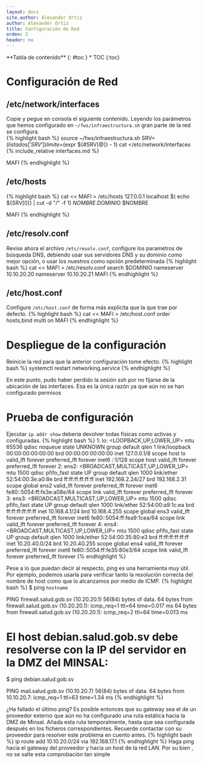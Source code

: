 ```yaml
---
layout: docs
site.author: Alexander Ortiz
author: Alexander Ortiz
title: Configuración de Red
orden: 2
header: no
---
```


<div class="panel radius" markdown="1">
**Tabla de contenido**
{: #toc }
*  TOC
{:toc}
</div>

# Configuración de Red

## /etc/network/interfaces

Copie y pegue en consola el siguiente contenido. Leyendo los parámetros que hemos configurado en `~/fws/infraestructura.sh` gran parte de la red se configura.  
{% highlight bash %}
source ~/fws/infraestructura.sh
SRV=(${listados['SRV']})
limite=$(expr ${#SRV[@]} - 1)
cat <<MAFI >/etc/network/interfaces
{% include_relative interfaces.md %}

MAFI
{% endhighlight %}

## /etc/hosts
{% highlight bash %}
cat << MAFI > /etc/hosts
127.0.0.1         localhost
$( echo ${SRV[0]} | cut -d "/" -f 1)        $NOMBRE.$DOMINIO   $NOMBRE

MAFI
{% endhighlight %}

## /etc/resolv.conf
Revise ahora el archivo `/etc/resolv.conf`, configure los paramétros de búsqueda DNS, debiendo usar sus servidores DNS y su dominio como mejor opción, o usar los nuestros como opción predeterminada
{% highlight bash %}
cat << MAFI > /etc/resolv.conf
search $DOMINIO
nameserver 10.10.20.20 
nameserver 10.10.20.21
MAFI
{% endhighlight %}

## /etc/host.conf
Configure `/etc/host.conf` de forma más explícita que la que trae por defecto.
{% highlight bash %}
cat << MAFI > /etc/host.conf
order hosts,bind 
multi on 
MAFI
{% endhighlight %}

# Despliegue de la configuración
Reinicie la red para que la anterior configuración tome efecto.
{% highlight bash %}
systemctl restart networking.service
{% endhighlight %}

En este punto, pudo haber perdido la sesión ssh por no fijarse de la ubicación de las interfaces. Esa es la única razón ya que aún no se han configurado permisos

# Prueba de configuración
Ejecutar `ip addr show` debería devolver todas físicas como activas y configuradas. 
{% highlight bash %}
1: lo: <LOOPBACK,UP,LOWER_UP> mtu 65536 qdisc noqueue state UNKNOWN group default qlen 1
    link/loopback 00:00:00:00:00:00 brd 00:00:00:00:00:00
    inet 127.0.0.1/8 scope host lo
       valid_lft forever preferred_lft forever
    inet6 ::1/128 scope host 
       valid_lft forever preferred_lft forever
2: ens2: <BROADCAST,MULTICAST,UP,LOWER_UP> mtu 1500 qdisc pfifo_fast state UP group default qlen 1000
    link/ether 52:54:00:3e:a0:8e brd ff:ff:ff:ff:ff:ff
    inet 192.168.2.24/27 brd 192.168.2.31 scope global ens2
       valid_lft forever preferred_lft forever
    inet6 fe80::5054:ff:fe3e:a08e/64 scope link 
       valid_lft forever preferred_lft forever
3: ens3: <BROADCAST,MULTICAST,UP,LOWER_UP> mtu 1500 qdisc pfifo_fast state UP group default qlen 1000
    link/ether 52:54:00:a9:1c:ea brd ff:ff:ff:ff:ff:ff
    inet 10.168.4.1/24 brd 10.168.4.255 scope global ens3
       valid_lft forever preferred_lft forever
    inet6 fe80::5054:ff:fea9:1cea/64 scope link 
       valid_lft forever preferred_lft forever
4: ens4: <BROADCAST,MULTICAST,UP,LOWER_UP> mtu 1500 qdisc pfifo_fast state UP group default qlen 1000
    link/ether 52:54:00:35:80:e3 brd ff:ff:ff:ff:ff:ff
    inet 10.20.40.0/24 brd 10.20.40.255 scope global ens4
       valid_lft forever preferred_lft forever
    inet6 fe80::5054:ff:fe35:80e3/64 scope link 
       valid_lft forever preferred_lft forever
{% endhighlight %}

Pese a lo que puedan decir al respecto, ping es una herramienta muy útil. Por ejemplo, podemos usarla para verificar tanto la resolución correcta del nombre de host como que lo alcanzamos por medio de ICMP.
{% highlight bash %}
$ ping `hostname`

PING firewall.salud.gob.sv (10.20.20.1) 56(84) bytes of data.
64 bytes from firewall.salud.gob.sv (10.20.20.1): icmp_req=1 ttl=64 time=0.017 ms
64 bytes from firewall.salud.gob.sv (10.20.20.1): icmp_req=2 ttl=64 time=0.013 ms

# El host debian.salud.gob.sv debe resolverse con la IP del servidor en la DMZ del MINSAL:
$ ping debian.salud.gob.sv

PING mail.salud.gob.sv (10.10.20.7) 56(84) bytes of data. 
64 bytes from 10.10.20.7: icmp_req=1 ttl=63 time=1.34 ms
{% endhighlight %}

¿Ha fallado el último ping? Es posible entonces que su gateway sea el de un proveedor externo que aún no ha configurado una ruta estática hacia la DMZ de Minsal. Añada esta ruta temporalmente, hasta que sea configurada después en los ficheros correspondientes. Recuerde contactar con su proveedor para resolver este problema en cuento antes.
{% highlight bash %}
ip route add 10.10.20.0/24 via 192.168.17.1 
{% endhighlight %}
Haga ping hacia el gateway del proveedor y hacia un host de la red LAN. Por su bien , no se salte esta comprobación tan simple
